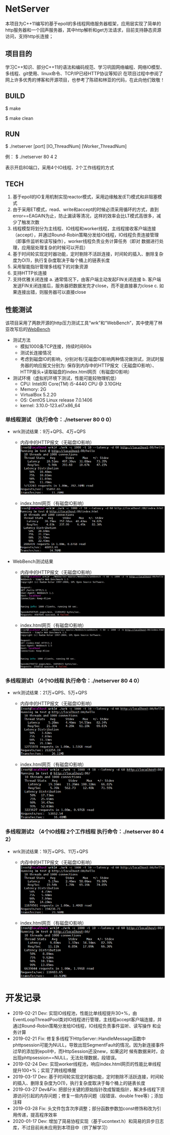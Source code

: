 # NetServer
本项目为C++11编写的基于epoll的多线程网络服务器框架，应用层实现了简单的http服务器和一个回声服务器，其中http解析和get方法请求，目前支持静态资源访问，支持http长连接；


## 项目目的

学习C++知识、部分C++11的语法和编码规范、学习巩固网络编程、网络IO模型、多线程、git使用、linux命令、TCP/IP已经HTTP协议等知识
在项目过程中参阅了网上许多优秀的博客和开源项目，也参考了陈硕和林亚的代码，在此向他们致敬！

## BUILD

$ make

$ make clean

## RUN

$ ./netserver [port] [IO_ThreadNum] [Worker_ThreadNum]

例： $ ./netserver 80 4 2

表示开启80端口，采用4个IO线程、2个工作线程的方式

## TECH

1. 基于epoll的IO复用机制实现reactor模式，采用边缘触发(ET)模式和非阻塞模式
2. 由于采用ET模式，read、write和accept的时候必须采用循环的方式，直到error==EAGAIN为止，防止漏读等清况，这样的效率会比LT模式高很多，减少了触发次数
3. 线程模型将划分为主线程、IO线程和worker线程，主线程接收客户端连接（accept），并通过Round-Robin策略分发给IO线程，IO线程负责连接管理（即事件监听和读写操作），worker线程负责业务计算任务（即对    数据进行处理，应用层处理复杂的时候可以开启）
4. 基于时间轮实现定时器功能，定时剔除不活跃连接，时间轮的插入、删除复杂度为O(1)，执行复杂度取决于每个桶上的链表长度
5. 采用智能指针管理多线程下的对象资源
6. 支持HTTP长连接
7. 支持优雅关闭连接 
   a. 通常情况下，由客户端主动发起FIN关闭连接
   b. 客户端发送FIN关闭连接后，服务器把数据发完才close，而不是直接暴力close
   c. 如果连接出错，则服务器可以直接close
   
## 性能测试

该项目采用了两款开源的http压力测试工具“wrk”和“WebBench”，其中使用了林亚改写后的[WebBench](https://github.com/linyacool/WebBench)
 * 测试方法
   * 模拟1000条TCP连接，持续时间60s
   * 测试长连接情况
   * 考虑到磁盘IO的影响，分别对有/无磁盘IO影响两种情况做测试，测试时服务器的响应报文分别为:
     保存到内存中的HTTP报文（无磁盘IO影响）、HTTP报头+读取磁盘的index.html网页（有磁盘IO影响）
 * 测试环境（虚拟机环境下测试，性能可能较物理机低）
   * CPU: Intel(R) Core(TM) i5-4440 CPU @ 3.10GHz
   * Memory: 2G
   * VirtualBox 5.2.20
   * OS: CentOS Linux release 7.0.1406
   * kernel: 3.10.0-123.el7.x86_64

### 单线程测试 （执行命令：./netserver 80 0 0）
* wrk测试结果：9万+QPS、4万+QPS
  * 内存中的HTTP报文（无磁盘IO影响）
 ![wrk](./image/wrk_hello.png)

  * index.html网页（有磁盘IO影响）
 ![wrk](./image/wrk_html.png)

* WebBench测试结果
  * 内存中的HTTP报文（无磁盘IO影响）
 ![WebBench](./image/WebBench_hello.png)

  * index.html网页（有磁盘IO影响）
 ![WebBench](./image/WebBench_html.png)
 
 ### 多线程测试1 （4个IO线程 执行命令：./netserver 80 4 0）
* wrk测试结果：21万+QPS、5万+QPS
  * 内存中的HTTP报文（无磁盘IO影响）
 ![wrk](./image/wrk_hello_4_iothread.png)

  * index.html网页（有磁盘IO影响）
 ![wrk](./image/wrk_html_4_iothread.png)
 
 ### 多线程测试2 （4个IO线程 2个工作线程 执行命令：./netserver 80 4 2）
* wrk测试结果：19万+QPS、11万+QPS
  * 内存中的HTTP报文（无磁盘IO影响）
 ![wrk](./image/wrk_hello_4_iothread_2_workerthread.png)

  * index.html网页（有磁盘IO影响）
 ![wrk](./image/wrk_html_4_iothread_2_workerthread.png)

# 开发记录
* 2019-02-21 Dev: 实现IO线程池，性能比单线程提升30+%，由EventLoopThreadPool类对IO线程进行管理，主线程accept客户端连接，并通过Round-Robin策略分发给IO线程，IO线程负责事件监听、读写操作   和业务计算
* 2019-02-21 Fix: 修复多线程下HttpServer::HandleMessage函数中phttpsession可能为NULL，导致出现SegmentFault的情况。因为新连接事件过早的添加到epoll中，而HttpSession还没new，如果这时   候有数据来时，会出现phttpsession==NULL，无法处理数据，段错误。
* 2019-02-24 Dev: 实现worker线程池，响应index.html网页的性能比单线程提升100+%；实现了跨线程唤醒
* 2019-03-17 Dev: 基于时间轮实现定时器功能，定时剔除不活跃连接，时间轮的插入、删除复杂度为O(1)，执行复杂度取决于每个桶上的链表长度
* 2019-03-27 Dev&Fix: 把部分关键的原始指针改成智能指针，解决多线程下资源访问引起的内存问题；修复一些内存问题（段错误、double free等）；添加注释
* 2019-03-28 Fix: 头文件包含次序调整；部分函数参数加const修饰和改为引用传递，提高程序效率
* 2020-01-17 Dev: 增加了简易协程实现（基于ucontext.h）和简易的异步日志库，不过目前尚未应用到本项目中（供了解学习）
